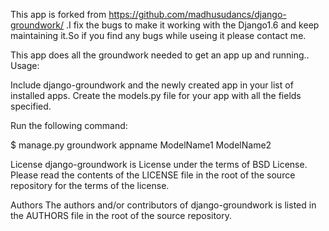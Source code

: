 This app is forked from https://github.com/madhusudancs/django-groundwork/ .I fix the bugs to make it working with the Django1.6 and keep maintaining it.So if you find any bugs while useing it please contact me.

This app does all the groundwork needed to get an app up and running.. Usage:

Include django-groundwork and the newly created app in your list of installed apps. Create the models.py file for your app with all the fields specified.

Run the following command:

$ manage.py groundwork appname ModelName1 ModelName2

License
django-groundwork is License under the terms of BSD License. Please read the contents of the LICENSE file in the root of the source repository for the terms of the license.

Authors
The authors and/or contributors of django-groundwork is listed in the AUTHORS file in the root of the source repository.
